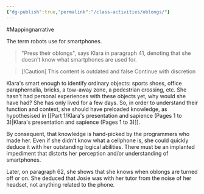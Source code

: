 ```yaml
---
{"dg-publish":true,"permalink":"/class-activities/oblongs/"}
---
```


#Mappingnarrative 

The term robots use for smartphones.

> "Press their oblongs", says Klara in paragraph 41, denoting that she doesn't know what smartphones are used for.

> [!Caution] This content is outdated and false
> Continue with discretion

Klara's smart enough to identify ordinary objects: sports shoes, office paraphernalia, bricks, a tow-away zone, a pedestrian crossing, etc. She hasn't had personal experiences with these objects yet, why would she have had? She has only lived for a few days. So, in order to understand their function and context, she should have preloaded knowledge, as hypothesised in [[Part 1/Klara's presentation and sapience  (Pages 1 to 3)\|Klara's presentation and sapience  (Pages 1 to 3)]].

By consequent, that knowledge is hand-picked by the programmers who made her. Even if she didn't know what a cellphone is, she could quickly deduce it with her outstanding logical abilities. There must be an implanted impediment that distorts her perception and/or understanding of smartphones.

Later, on paragraph 62, she shows that she knows when oblongs are turned off or on. She deduced that Josie was with her tutor from the noise of her headset, not anything related to the phone.